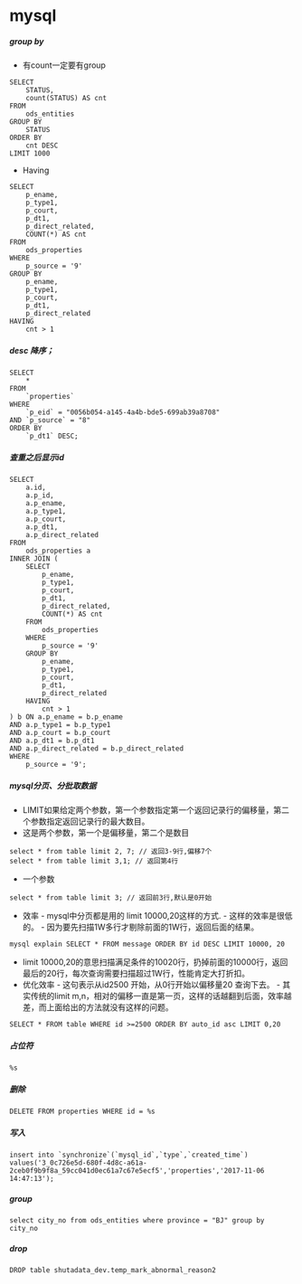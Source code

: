 # mysql
##### group by
- 有count一定要有group

```
SELECT
	STATUS,
	count(STATUS) AS cnt
FROM
	ods_entities
GROUP BY
	STATUS
ORDER BY
	cnt DESC
LIMIT 1000
```
- Having
```
SELECT
	p_ename,
	p_type1,
	p_court,
	p_dt1,
	p_direct_related,
	COUNT(*) AS cnt
FROM
	ods_properties
WHERE
	p_source = '9'
GROUP BY
	p_ename,
	p_type1,
	p_court,
	p_dt1,
	p_direct_related
HAVING
	cnt > 1
```
##### desc 降序；
```
SELECT
	*
FROM
	`properties`
WHERE
	`p_eid` = "0056b054-a145-4a4b-bde5-699ab39a8708"
AND `p_source` = "8"
ORDER BY
	`p_dt1` DESC;
```
##### 查重之后显示id
```
SELECT
	a.id,
	a.p_id,
	a.p_ename,
	a.p_type1,
	a.p_court,
	a.p_dt1,
	a.p_direct_related
FROM
	ods_properties a
INNER JOIN (
	SELECT
		p_ename,
		p_type1,
		p_court,
		p_dt1,
		p_direct_related,
		COUNT(*) AS cnt
	FROM
		ods_properties
	WHERE
		p_source = '9'
	GROUP BY
		p_ename,
		p_type1,
		p_court,
		p_dt1,
		p_direct_related
	HAVING
		cnt > 1
) b ON a.p_ename = b.p_ename
AND a.p_type1 = b.p_type1
AND a.p_court = b.p_court
AND a.p_dt1 = b.p_dt1
AND a.p_direct_related = b.p_direct_related
WHERE
	p_source = '9';
```
##### mysql分页、分批取数据
- LIMIT如果给定两个参数，第一个参数指定第一个返回记录行的偏移量，第二个参数指定返回记录行的最大数目。
- 这是两个参数，第一个是偏移量，第二个是数目
```
select * from table limit 2, 7; // 返回3-9行,偏移7个
select * from table limit 3,1; // 返回第4行
```
- 一个参数
```
select * from table limit 3; // 返回前3行,默认是0开始
```
- 效率
		- mysql中分页都是用的 limit 10000,20这样的方式.
		- 这样的效率是很低的。
		- 因为要先扫描1W多行才剔除前面的1W行，返回后面的结果。
```
mysql explain SELECT * FROM message ORDER BY id DESC LIMIT 10000, 20
```
- limit 10000,20的意思扫描满足条件的10020行，扔掉前面的10000行，返回最后的20行，每次查询需要扫描超过1W行，性能肯定大打折扣。
- 优化效率
		- 这句表示从id2500 开始，从0行开始以偏移量20 查询下去。
		- 其实传统的limit m,n，相对的偏移一直是第一页，这样的话越翻到后面，效率越差，而上面给出的方法就没有这样的问题。
```
SELECT * FROM table WHERE id >=2500 ORDER BY auto_id asc LIMIT 0,20
```
##### 占位符
```
%s
```
##### 删除
```
DELETE FROM properties WHERE id = %s
```
##### 写入
```
insert into `synchronize`(`mysql_id`,`type`,`created_time`) values('3_0c726e5d-680f-4d8c-a61a-2ceb0f9b9f8a_59cc041d0ec61a7c67e5ecf5','properties','2017-11-06 14:47:13');
```
##### group
```
select city_no from ods_entities where province = "BJ" group by city_no
```
##### drop
```
DROP table shutadata_dev.temp_mark_abnormal_reason2
```
